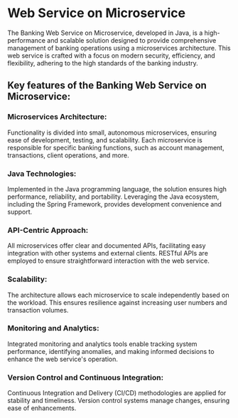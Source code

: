 # Web Service on Microservice

The Banking Web Service on Microservice, developed in Java, is a high-performance and scalable solution designed to provide comprehensive management of banking operations using a microservices architecture. This web service is crafted with a focus on modern security, efficiency, and flexibility, adhering to the high standards of the banking industry.

## Key features of the Banking Web Service on Microservice:

### Microservices Architecture:

Functionality is divided into small, autonomous microservices, ensuring ease of development, testing, and scalability. Each microservice is responsible for specific banking functions, such as account management, transactions, client operations, and more.

### Java Technologies:

Implemented in the Java programming language, the solution ensures high performance, reliability, and portability. Leveraging the Java ecosystem, including the Spring Framework, provides development convenience and support.

### API-Centric Approach:

All microservices offer clear and documented APIs, facilitating easy integration with other systems and external clients. RESTful APIs are employed to ensure straightforward interaction with the web service.

### Scalability:

The architecture allows each microservice to scale independently based on the workload. This ensures resilience against increasing user numbers and transaction volumes.

### Monitoring and Analytics:

Integrated monitoring and analytics tools enable tracking system performance, identifying anomalies, and making informed decisions to enhance the web service's operation.

### Version Control and Continuous Integration:

Continuous Integration and Delivery (CI/CD) methodologies are applied for stability and timeliness. Version control systems manage changes, ensuring ease of enhancements.

